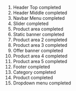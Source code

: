 1. Header Top completed
2. Header Middle completed
3. Navbar Menu completed
4. Slider completed
5. Product area completed
6. Static banner completed
7. Product area 2 completed
8. Product area 3 completed
9. Offer banner completed
10. Product area 4 completed
11. Product area 5 completed
12. Footer completed
13. Category completed
14. Product completed
15. Dropdown menu completed


